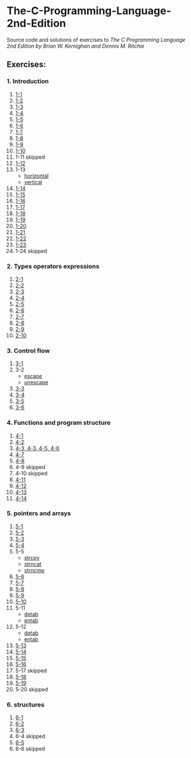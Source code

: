 # The-C-Programming-Language-2nd-Edition
Source code and solutions of exercises to _The C Programming Language 2nd Edition by Brian W. Kernighan and Dennis M. Ritchie_

## Exercises:

### 1. Introduction
1. [1-1](https://github.com/Heatwave/The-C-Programming-Language-2nd-Edition/blob/master/chapter-1-introduction/1.hello.c)
1. [1-2](https://github.com/Heatwave/The-C-Programming-Language-2nd-Edition/blob/master/chapter-1-introduction/2.hello.c)
1. [1-3](https://github.com/Heatwave/The-C-Programming-Language-2nd-Edition/blob/master/chapter-1-introduction/5.celsius-fahrenheit-table.c)
1. [1-4](https://github.com/Heatwave/The-C-Programming-Language-2nd-Edition/blob/master/chapter-1-introduction/5.celsius-fahrenheit-table.c)
1. [1-5](https://github.com/Heatwave/The-C-Programming-Language-2nd-Edition/blob/master/chapter-1-introduction/7.fahrenheit-celsius-table-reverse.c)
1. [1-6](https://github.com/Heatwave/The-C-Programming-Language-2nd-Edition/blob/master/chapter-1-introduction/11.file-copying-3rd.c)
1. [1-7](https://github.com/Heatwave/The-C-Programming-Language-2nd-Edition/blob/master/chapter-1-introduction/12.print-eof.c)
1. [1-8](https://github.com/Heatwave/The-C-Programming-Language-2nd-Edition/blob/master/chapter-1-introduction/16.space-tab-line-counting.c)
1. [1-9](https://github.com/Heatwave/The-C-Programming-Language-2nd-Edition/blob/master/chapter-1-introduction/17.repalce-multi-space.c)
1. [1-10](https://github.com/Heatwave/The-C-Programming-Language-2nd-Edition/blob/master/chapter-1-introduction/18.replace-tab-backspace-backslash.c)
1. 1-11 skipped
1. [1-12](https://github.com/Heatwave/The-C-Programming-Language-2nd-Edition/blob/master/chapter-1-introduction/20.print-words.c)
1. 1-13
    * [horizontal](https://github.com/Heatwave/The-C-Programming-Language-2nd-Edition/blob/master/chapter-1-introduction/22.words-length-histogram-horizontal.c)
    * [vertical](https://github.com/Heatwave/The-C-Programming-Language-2nd-Edition/blob/master/chapter-1-introduction/23.words-length-histogram-vertical.c)
1. [1-14](https://github.com/Heatwave/The-C-Programming-Language-2nd-Edition/blob/master/chapter-1-introduction/24.characters-frequencies-histogram.c)
1. [1-15](https://github.com/Heatwave/The-C-Programming-Language-2nd-Edition/blob/master/chapter-1-introduction/26.fahrenheit-celsius-table-function.c)
1. [1-16](https://github.com/Heatwave/The-C-Programming-Language-2nd-Edition/blob/master/chapter-1-introduction/28.print-input-line-and-text.c)
1. [1-17](https://github.com/Heatwave/The-C-Programming-Language-2nd-Edition/blob/master/chapter-1-introduction/29.print-length-80-line.c)
1. [1-18](https://github.com/Heatwave/The-C-Programming-Language-2nd-Edition/blob/master/chapter-1-introduction/30.remove-line-end-space-and-tab.c)
1. [1-19](https://github.com/Heatwave/The-C-Programming-Language-2nd-Edition/blob/master/chapter-1-introduction/31.reverses.c)
1. [1-20](https://github.com/Heatwave/The-C-Programming-Language-2nd-Edition/blob/master/chapter-1-introduction/33.detab.c)
1. [1-21](https://github.com/Heatwave/The-C-Programming-Language-2nd-Edition/blob/master/chapter-1-introduction/34.entab.c)
1. [1-22](https://github.com/Heatwave/The-C-Programming-Language-2nd-Edition/blob/master/chapter-1-introduction/35.fold-line.c)
1. [1-23](https://github.com/Heatwave/The-C-Programming-Language-2nd-Edition/blob/master/chapter-1-introduction/36.remove-comments.c)
1. 1-24 skipped

### 2. Types operators expressions
1. [2-1](./chapter-2-types-operators-expressions/1.ranges-of-variables.c)
1. [2-2](./chapter-2-types-operators-expressions/2.loop-without-logical-operators.c)
1. [2-3](./chapter-2-types-operators-expressions/3.atoi.c)
1. [2-4](./chapter-2-types-operators-expressions/8.squeeze2.c)
1. [2-5](./chapter-2-types-operators-expressions/9.any.c)
1. [2-6](./chapter-2-types-operators-expressions/11.setbits.c)
1. [2-7](./chapter-2-types-operators-expressions/12.invert.c)
1. [2-8](./chapter-2-types-operators-expressions/13.rightrot.c)
1. [2-9](./chapter-2-types-operators-expressions/15.bitcount2.c)
1. [2-10](./chapter-2-types-operators-expressions/16.lower2.c)

### 3. Control flow
1. [3-1](./chapter-3-control-flow/01.binsearch.c)
1. 3-2
      * [escape](./chapter-3-control-flow/03.escape.c)
      * [unescape](./chapter-3-control-flow/04.unescape.c)
1. [3-3](./chapter-3-control-flow/08.expand.c)
1. [3-4](./chapter-3-control-flow/09.itoa.c)
1. [3-5](./chapter-3-control-flow/10.itob.c)
1. [3-6](./chapter-3-control-flow/11.itoa.c)

### 4. Functions and program structure
1. [4-1](./chapter-4-functions-and-program-structure/2.strrindex.c)
1. [4-2](./chapter-4-functions-and-program-structure/3.atof-test.c)
1. [4-3, 4-3, 4-5, 4-6](./chapter-4-functions-and-program-structure/4.reverse-polish-calculator.c)
1. [4-7](./chapter-4-functions-and-program-structure/getch.c)
1. [4-8](./chapter-4-functions-and-program-structure/getch.c)
1. 4-9 skipped
1. 4-10 skipped
1. [4-11](./chapter-4-functions-and-program-structure/5.getop-with-static.c)
1. [4-12](./chapter-4-functions-and-program-structure/9.itoa-recursive.c)
1. [4-13](./chapter-4-functions-and-program-structure/10.reverse.recursive.c)
1. [4-14](./chapter-4-functions-and-program-structure/11.swap-macro.c)

### 5. pointers and arrays
1. [5-1](./chapter-5-pointers-and-arrays/3.getint.c)
1. [5-2](./chapter-5-pointers-and-arrays/4.getfloat.c)
1. [5-3](./chapter-5-pointers-and-arrays/15.strcat-pointer.c)
1. [5-4](./chapter-5-pointers-and-arrays/16.strend.c)
1. 5-5
      * [strcpy](17.strncpy.c)
      * [strncat](18.strncat.c)
      * [strncmp](19.strncmp.c)
1. [5-6](./chapter-5-pointers-and-arrays/20.getline-pointer.c)
1. [5-7](./chapter-5-pointers-and-arrays/24.pointer-arrays-without-alloc.c)
1. [5-8](./chapter-5-pointers-and-arrays/27.year-month-day-pointer.c)
1. [5-9](./chapter-5-pointers-and-arrays/27.year-month-day-pointer.c)
1. [5-10](./chapter-5-pointers-and-arrays/32.expr.c)
1. 5-11
      * [detab](chapter-5-pointers-and-arrays/33.detab-2.c)
      * [entab](chapter-5-pointers-and-arrays/34.entab-2.c)
1. 5-12
      * [detab](./chapter-5-pointers-and-arrays/35.detab-arg.c)
      * [entab](./chapter-5-pointers-and-arrays/36.entab-arg.c)
1. [5-13](./chapter-5-pointers-and-arrays/37.tail.c)
1. [5-14](./chapter-5-pointers-and-arrays/39.sort-with-r.c)
1. [5-15](./chapter-5-pointers-and-arrays/40.sort-with-f.c)
1. [5-16](./chapter-5-pointers-and-arrays/41.sort-with-d.c)
1. 5-17 skipped
1. [5-18](./chapter-5-pointers-and-arrays/43.dcl-error-handle.c)
1. [5-19](./chapter-5-pointers-and-arrays/44.undcl.c)
1. 5-20 skipped

### 6. structures
1. [6-1](./chapter-6-structures/3.getword.c)
1. [6-2](./chapter-6-structures/6.variables-group.c)
1. [6-3](./chapter-6-structures/7.words-appear-lines.c)
1. 6-4 skipped
1. [6-5](./chapter-6-structures/8.table-lookup.c)
1. 6-6 skipped
